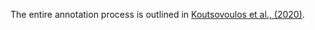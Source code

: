 The entire annotation process is outlined in [Koutsovoulos et al., (2020)](https://www.nature.com/articles/s41597-020-00666-0#citeas).

